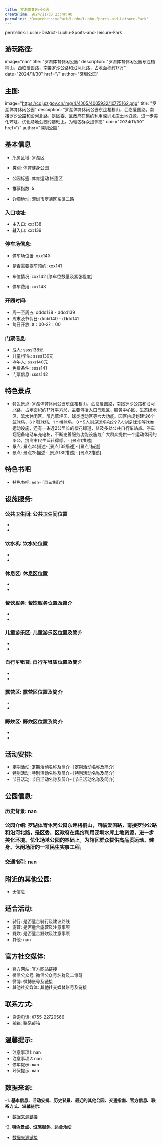 ```yaml
---
title: 罗湖体育休闲公园
createTime: 2024/11/30 23:48:40
permalink: /ComprehensivePark/Luohu/Luohu-Sports-and-Leisure-Park/
---
```

permalink: Luohu-District-Luohu-Sports-and-Leisure-Park
## 游玩路径:
image="nan"
title: "罗湖体育休闲公园"
description: "罗湖体育休闲公园东连梧桐山，西临爱国路，南接罗沙公路和沿河北路，占地面积约17万"
date="2024/11/30"
href="/"
author="深圳公园"
## 主图:
image="https://cgj.sz.gov.cn/img/4/4005/4005932/10775162.png"
title: "罗湖体育休闲公园"
description: "罗湖体育休闲公园东连梧桐山，西临爱国路，南接罗沙公路和沿河北路，是区委、区政府在集约利用深圳水库土地资源，进一步美化环境、优化场地公园的基础上，为辖区群众提供高"
date="2024/11/30"
href="/"
author="深圳公园"
## 基本信息

- 所属区域: 罗湖区

- 类别: 体育健身公园

- 公园标签: 体育运动 帐篷区

- 推荐指数: 5

- 详细地址: 深圳市罗湖区东湖二路

### 入口地址:
- 主入口: xxx138
- 辅入口: xxx139
### 停车场信息:
- 停车场位置: xxx140

- 是否需要提前预约: xxx141

- 车位情况: xxx142 [停车位数量及紧张程度]

- 停车费用: xxx143

### 开园时间:
- 周一至周五: dddd138 - dddd139
- 周末及节假日: dddd140 - dddd141
- 每日开放: 9：00-22：00

### 门票信息:
- 成人: ssss138元
- 儿童/学生: ssss139元
- 老年人: ssss140元
- 免费条件: ssss141
- 门票信息: ssss142
## 特色景点
- 特色景点: 罗湖体育休闲公园东连梧桐山，西临爱国路，南接罗沙公路和沿河北路，占地面积约17万平方米，主要包括入口景观区、服务中心区、生态绿地区、滨水休闲区、阳光草坪区、球类运动区等六大功能。园区内规划建设6个篮球场、6个毽球场、1个排球场、3个5人制足球场和2个7人制足球场等球类运动设施，还有一条近2公里长的樱花绿道，以及多处公共自行车站点。停车场配备电动车充电桩，不断完善服务功能设施为广大群众提供一个运动休闲的平台，提高市民生活获得感。- [景点1描述]
- 景点: 景点24描述- [景点138描述]- [景点1描述]
- 景点: 景点25描述- [景点139描述]- [景点2描述]
## 特色书吧
- 特色书吧: nan- [景点1描述]
## 设施服务:
### 公共卫生间: 公共卫生间位置
- 
- 
### 饮水机: 饮水处位置
- 
- 
### 休息区: 休息区位置
- 
- 
### 餐饮服务: 餐饮服务位置及简介
- 
- 
### 儿童游乐区: 儿童游乐区位置及简介
- 
- 
### 自行车租赁: 自行车租赁位置及简介
- 
- 
### 露营区: 露营区位置及简介
- 
- 
### 野炊区: 野炊区位置及简介

- 
- 
## 活动安排:
- 定期活动: 定期活动名称及简介- [定期活动名称及简介]
- 特别活动: 特别活动名称及简介- [特别活动名称及简介]
- 节日活动: 节日活动名称及简介- [节日活动名称及简介]
## 公园信息:
### 历史背景: nan
### 公园介绍: 罗湖体育休闲公园东连梧桐山，西临爱国路，南接罗沙公路和沿河北路，是区委、区政府在集约利用深圳水库土地资源，进一步美化环境、优化场地公园的基础上，为辖区群众提供高品质运动、健身、休闲场所的一项民生实事工程。
### 交通指引: nan

## 附近的其他公园:
- 无信息

## 适合活动:
- 骑行: 是否适合骑行及建议路线
- 露营: 是否适合露营及注意事项
- 野炊: 是否适合野炊及注意事项
- 其他: nan

## 官方社交媒体:
- 官方网站: 官方网站链接
- 微信公众号: 微信公众号名称及二维码
- 微博: 微博账号及链接
- 其他社交媒体: 其他社交媒体账号及链接

## 联系方式:
- 咨询电话: 0755-22720566
- 邮箱: 联系邮箱

## 温馨提示:
- 注意事项1: nan
- 注意事项2: nan
- 停车提示: nan
- 环保提示: nan

## 数据来源:
-1. **基本信息、活动安排、历史背景、最近的其他公园、交通指南、官方信息、联系方式、温馨提示**:
- [数据来源链接](https://cgj.sz.gov.cn/xsmh/gysz/csgy/content/post_10775162.html)

-2. **特色景点、设施服务、适合活动**:
- [数据来源链接](https://cgj.sz.gov.cn/xsmh/gysz/csgy/content/post_10775162.html)

